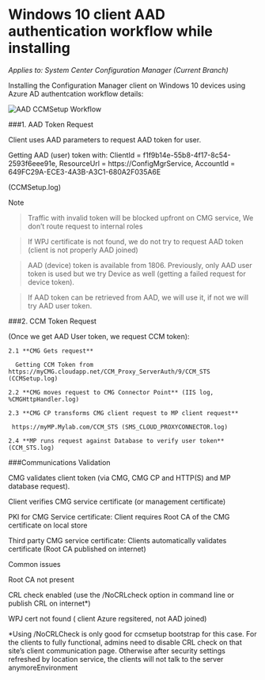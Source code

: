 # Windows 10 client AAD authentication workflow while installing



*Applies to: System Center Configuration Manager (Current Branch)*



Installing the Configuration Manager client on Windows 10 devices using Azure AD authentcation workflow details: 
 
 ![AAD CCMSetup Workflow](../media/AADInstallWF.png)  


###1.  AAD Token Request

Client uses AAD parameters to request AAD token for user.

Getting AAD (user) token with: ClientId = f1f9b14e-55b8-4f17-8c54-2593f6eee91e, ResourceUrl = https://ConfigMgrService, AccountId = 649FC29A-ECE3-4A3B-A3C1-680A2F035A6E

(CCMSetup.log)



> [!NOTE] 

> Traffic with invalid token will be blocked upfront on CMG service, We don’t route request to internal roles

> If WPJ certificate is not found, we do not try to request AAD token (client is not properly AAD joined)

> AAD (device) token is available from 1806. Previously, only AAD user token is used but we try Device as well (getting a failed request for device token).

> If AAD token can be retrieved from AAD, we will use it, if not we will try AAD user token.



###2.  CCM Token Request

(Once we get AAD User token, we request CCM token):

    2.1 **CMG Gets request** 

      Getting CCM Token from https://myCMG.cloudapp.net/CCM_Proxy_ServerAuth/9/CCM_STS (CCMSetup.log)

    2.2 **CMG moves request to CMG Connector Point** (IIS log, %CMGHttpHandler.log)

    2.3 **CMG CP transforms CMG client request to MP client request**

     https://myMP.Mylab.com/CCM_STS (SMS_CLOUD_PROXYCONNECTOR.log)

    2.4 **MP runs request against Database to verify user token** (CCM_STS.log)



###Communications Validation

CMG validates client token (via CMG, CMG CP and HTTP(S) and MP database request).

Client verifies CMG service certificate (or management certificate)

PKI for CMG Service certificate: Client requires Root CA of the CMG certificate on local store

Third party CMG service certificate: Clients automatically validates certificate (Root CA published on internet)



Common issues

Root CA not present

CRL check enabled (use the /NoCRLcheck option in command line or publish CRL on internet*)

WPJ cert not found ( client Azure regsitered, not AAD joined)

*Using /NoCRLCheck is only good for ccmsetup bootstrap for this case. For the clients to fully functional, admins need to disable CRL check on that site’s client communication page. Otherwise after security settings refreshed by location service, the clients will not talk to the server anymoreEnvironment
